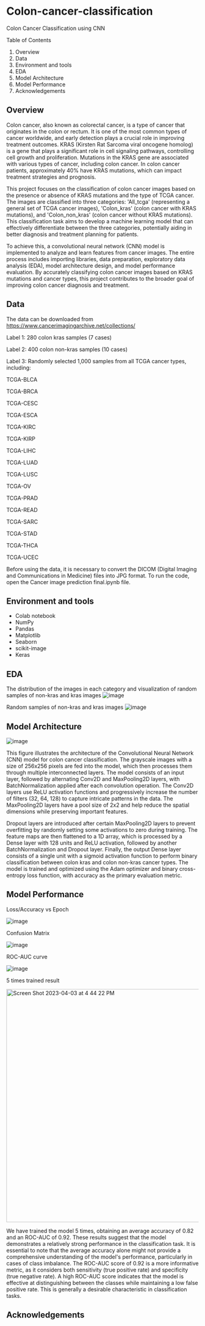 # Colon-cancer-classification
Colon Cancer Classification using CNN

Table of Contents
1. Overview
2. Data
3. Environment and tools
4. EDA
5. Model Architecture
6. Model Performance
7. Acknowledgements

## Overview
Colon cancer, also known as colorectal cancer, is a type of cancer that originates in the colon or rectum. It is one of the most common types of cancer worldwide, and early detection plays a crucial role in improving treatment outcomes. KRAS (Kirsten Rat Sarcoma viral oncogene homolog) is a gene that plays a significant role in cell signaling pathways, controlling cell growth and proliferation. Mutations in the KRAS gene are associated with various types of cancer, including colon cancer. In colon cancer patients, approximately 40% have KRAS mutations, which can impact treatment strategies and prognosis.

This project focuses on the classification of colon cancer images based on the presence or absence of KRAS mutations and the type of TCGA cancer. The images are classified into three categories: 'All_tcga' (representing a general set of TCGA cancer images), 'Colon_kras' (colon cancer with KRAS mutations), and 'Colon_non_kras' (colon cancer without KRAS mutations). This classification task aims to develop a machine learning model that can effectively differentiate between the three categories, potentially aiding in better diagnosis and treatment planning for patients.

To achieve this, a convolutional neural network (CNN) model is implemented to analyze and learn features from cancer images. The entire process includes importing libraries, data preparation, exploratory data analysis (EDA), model architecture design, and model performance evaluation. By accurately classifying colon cancer images based on KRAS mutations and cancer types, this project contributes to the broader goal of improving colon cancer diagnosis and treatment.

## Data
The data can be downloaded from https://www.cancerimagingarchive.net/collections/

Label 1: 280 colon kras samples (7 cases)

Label 2: 400 colon non-kras samples (10 cases)

Label 3: Randomly selected 1,000 samples from all TCGA cancer types, including:

TCGA-BLCA

TCGA-BRCA

TCGA-CESC

TCGA-ESCA

TCGA-KIRC

TCGA-KIRP

TCGA-LIHC

TCGA-LUAD

TCGA-LUSC

TCGA-OV

TCGA-PRAD

TCGA-READ

TCGA-SARC

TCGA-STAD

TCGA-THCA

TCGA-UCEC

Before using the data, it is necessary to convert the DICOM (Digital Imaging and Communications in Medicine) files into JPG format. To run the code, open the Cancer image prediction final.ipynb file.




## Environment and tools
- Colab notebook
- NumPy
- Pandas
- Matplotlib 
- Seaborn
- scikit-image
- Keras

## EDA
The distribution of the images in each category and visualization of random samples of non-kras and kras images
![image](https://user-images.githubusercontent.com/116041838/229614486-a8067528-1339-4df3-a2d4-30d7b27bc580.png)

Random samples of non-kras and kras images
![image](https://user-images.githubusercontent.com/116041838/229649713-7d5f2577-3e48-4463-8098-db63d1299636.png)


## Model Architecture
![image](https://user-images.githubusercontent.com/116041838/229646453-06ce4874-79b6-4c1d-8a62-29bcd067f770.png)

This figure illustrates the architecture of the Convolutional Neural Network (CNN) model for colon cancer classification. The grayscale images with a size of 256x256 pixels are fed into the model, which then processes them through multiple interconnected layers. The model consists of an input layer, followed by alternating Conv2D and MaxPooling2D layers, with BatchNormalization applied after each convolution operation. The Conv2D layers use ReLU activation functions and progressively increase the number of filters (32, 64, 128) to capture intricate patterns in the data. The MaxPooling2D layers have a pool size of 2x2 and help reduce the spatial dimensions while preserving important features.

Dropout layers are introduced after certain MaxPooling2D layers to prevent overfitting by randomly setting some activations to zero during training. The feature maps are then flattened to a 1D array, which is processed by a Dense layer with 128 units and ReLU activation, followed by another BatchNormalization and Dropout layer. Finally, the output Dense layer consists of a single unit with a sigmoid activation function to perform binary classification between colon kras and colon non-kras cancer types. The model is trained and optimized using the Adam optimizer and binary cross-entropy loss function, with accuracy as the primary evaluation metric.

## Model Performance
Loss/Accuracy vs Epoch

![image](https://user-images.githubusercontent.com/116041838/229649913-45122685-a960-4fce-bdae-b76897bca4b9.png)


Confusion Matrix

![image](https://user-images.githubusercontent.com/116041838/229649991-045c83be-4a69-40f8-88f0-a1c70dd96ab5.png)


ROC-AUC curve

![image](https://user-images.githubusercontent.com/116041838/229650013-e8419e75-9355-4569-b904-d8f21558f247.png)

5 times trained result

<img width="610" alt="Screen Shot 2023-04-03 at 4 44 22 PM" src="https://user-images.githubusercontent.com/116041838/229650400-d3248ff2-56b5-4a96-bc1a-eee83cc5322b.png">


We have trained the model 5 times, obtaining an average accuracy of 0.82 and an ROC-AUC of 0.92. These results suggest that the model demonstrates a relatively strong performance in the classification task. It is essential to note that the average accuracy alone might not provide a comprehensive understanding of the model's performance, particularly in cases of class imbalance. The ROC-AUC score of 0.92 is a more informative metric, as it considers both sensitivity (true positive rate) and specificity (true negative rate). A high ROC-AUC score indicates that the model is effective at distinguishing between the classes while maintaining a low false positive rate. This is generally a desirable characteristic in classification tasks.

## Acknowledgements

